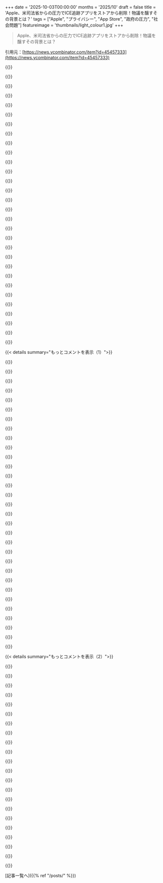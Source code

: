 +++
date = '2025-10-03T00:00:00'
months = '2025/10'
draft = false
title = 'Apple、米司法省からの圧力でICE追跡アプリをストアから削除！物議を醸すその背景とは？'
tags = ["Apple", "プライバシー", "App Store", "政府の圧力", "社会問題"]
featureimage = 'thumbnails/light_colour1.jpg'
+++

> Apple、米司法省からの圧力でICE追跡アプリをストアから削除！物議を醸すその背景とは？

引用元：[https://news.ycombinator.com/item?id=45457333](https://news.ycombinator.com/item?id=45457333)




{{<matomeQuote body="AppleのApp Storeから政治的な理由でアプリが削除されるのは、これが最後じゃないと思うぜ。<br>アプリをたくさん削除すればするほど、囲い込みが消費者のためになるっていうAppleの主張は弱まる一方だろ。" userName="DaiPlusPlus" createdAt="2025/10/03 00:53:06" color="#ff5c5c">}}




{{<matomeQuote body="あのアプリは、法執行機関への違法な妨害を助けるように作られた違法なアプリだったんだ。<br>企業は法律に従うべきだから、削除されても驚くことじゃないだろ。" userName="snvzz" createdAt="2025/10/04 06:11:51" color="">}}




{{<matomeQuote body="A) 誰一人起訴されてないから違法じゃないだろ。法律違反じゃなくて、監視国家の感情が傷ついただけだよ。B) たとえ法律があっても、不当な法律には逆らうのがアメリカ人としての義務さ。政府は国民のためにあるんだからな。アメリカを偉大にするものを組織的に破壊しようとするやつらが多すぎる。これ、前にも決着したと思ったんだけど、再考すべきかもな。" userName="idiotsecant" createdAt="2025/10/04 13:48:28" color="#38d3d3">}}




{{<matomeQuote body="＞”不当な法律には逆らうのがアメリカ人としての義務…”って、大学でそんなこと教えてんの？どこでそんなこと教わったんだよ？<br>それはひどい主張だぜ。何が正義で何が不当かっていう主観性で、暴力的な無秩序が起こるだろ。幸い、そんな義務はない。法的な枠組みの中で自分の信じることのために立ち上がってくれ。この社会は、他と比べればずっと公正なんだからさ。不公正な社会がどんなものか、ちょっと旅して見てみたらどうだ？犯罪をライフスタイルにする前に、せめて選択肢を考えてみろよ。" userName="trimethylpurine" createdAt="2025/10/04 15:34:57" color="#ff5c5c">}}




{{<matomeQuote body="Appleはロシアに残り続けるために、App Storeからたくさんのアプリを削除しただろ。<br>ただのビジネスだよ。" userName="x1unix" createdAt="2025/10/03 01:54:45" color="">}}




{{<matomeQuote body="＞＞”不当な法律には逆らうのがアメリカ人としての義務…”＞これはひどい主張だ。<br>アメリカは不当な税法に逆らった人々によって建国されたんだぜ。もし国民が黙ってイギリスの法律を受け入れてたら、国として存在しなかっただろ。不当な法律に逆らうのはアメリカの建国の精神と完全に一致するんだ。歴史を見ても、自由や公民権を進めた人々の多くは法を破ったんだよ。マハトマ・ガンディーはイギリスの塩税と植民地支配に逆らって逮捕されたし、ネルソン・マンデラはアパルトヘイトに反対して逮捕された。マーティン・ルーサー・キング・Jr.は分離法を破り、許可なくデモ行進して逮捕された。アメリカ独立宣言に署名した人は皆、イギリス王室に対する反逆行為だったんだ。" userName="weavejester" createdAt="2025/10/05 15:56:25" color="#ff5c5c">}}




{{<matomeQuote body="＞”アメリカは不当な税法に逆らった人々によって建国された。”<br>すべてのアメリカ人が自分の税法を作り、自分の連合を結成して好きなようにする義務があるわけじゃないだろ。政府の設立と市民の義務を比較してるけど、それはおかしいってわかるよな？<br>MLKは非暴力の平和主義者で、彼の行進は合法だった。過度に制限的な許可法は合衆国憲法修正第1条に違反するってことを、彼は公民権を行使することで明確にしたんだ。ガンディーは敵対政府に逮捕されたんだから、自国の法律は何も破ってない。マンデラは戦争を戦ったし、革命に参加した。俺たち全員が革命を起こすべきなのか？毎週AR-15を持ったサイコパスが自分の意見に合わない人を撃ちまくるべきか？—明らかに違うだろ。不当な法律に平和的に反対するのは保護された権利だ。でも暴力や無法行為は絶対に義務じゃないし、推奨もできない。平和的な議論が保護された国でそれを推進するのは全く無意味だぜ。もう勝ってるんだ！違いを生み出す平和的な方法があるんだから、刑務所に行くリスクを冒してまで声明を出すために法律を破る必要なんてないだろ？君が挙げた人たちには、その選択肢がなかったんだ。教育を受けた人が、こんな誤解を招く危険な結論に至ったことに、俺は本当にゾッとしてるよ。" userName="trimethylpurine" createdAt="2025/10/05 16:25:24" color="#785bff">}}




{{<matomeQuote body="アプリ削除だけで済むと誰が思うんだ？<br>CSAMがどう撤回されたか覚えてるか？https://www.apple.com/child-safety/pdf/CSAM_Detection_Techni...<br>もし政府が感情分析や思想犯罪の検出、常時オンの音声収集、常時オンの位置情報ログを要求してきたらどうする？<br>俺たちが恐れていたことは、技術的には全部簡単なんだぜ。それを止めているのは、株主に利益を報告しなきゃならない、何兆円企業の一握りの幹部だけだ。" userName="imglorp" createdAt="2025/10/03 14:32:38" color="#ff5733">}}




{{<matomeQuote body="無法で暴力的なゴロツキどもが運営する社会で法律を守るのは、社会構造に貢献するどころか、せいぜい生き残るためのメカニズムに過ぎないぜ。" userName="LexiMax" createdAt="2025/10/04 16:54:09" color="#ff33a1">}}




{{<matomeQuote body="君の言ったこと全部と、（詮索する）エッジAIがこれからの主流になるだろうね。" userName="yubblegum" createdAt="2025/10/03 17:54:11" color="">}}




{{<matomeQuote body="不正な法に従わないのはアリ？MLKやガンジー、マンデラ、ローザ・パークス、サフラジェットみたいに、非暴力不服従は議論より効果的なこと多いよね。不法行為じゃなきゃ早く状況は変わらなかったんじゃない？" userName="weavejester" createdAt="2025/10/05 17:52:20" color="#ff33a1">}}




{{<matomeQuote body="この件でAppleのブランドに大した影響はないよ。「Amusing Ourselves to Death」 https://en.wikipedia.org/wiki/Amusing_Ourselves_to_Death でも言ってるけど、Appleユーザーが欲しいのはFacebook、WhatsApp、ミームやゲームばっか。他は「boooring!」ってさ。俺らは「Idiocracy」 https://en.wikipedia.org/wiki/Idiocracy の世界に生きてるんだ。" userName="diego_moita" createdAt="2025/10/03 12:26:59" color="#ff5c5c">}}




{{<matomeQuote body="政府が無法なら政府じゃない、なんて主張は通用しない。アメリカは無法な国じゃないし、もしそう思うなら視野が狭いか熱狂的すぎるよ。法律を破って暴力的になるなら刑務所行き。大多数の人は喜んで君をそこへ送るだろうね。" userName="trimethylpurine" createdAt="2025/10/05 01:49:28" color="">}}




{{<matomeQuote body="「メキシコの真ん中でタクシーを捕まえてみろ」だって？ポートランドに行ったけど、それカウントされる？君は政治的な敵を刑務所にぶち込む幻想を抱いてるんだろ。生存は悪いことじゃない、むしろ明確にしてくれるんだ。" userName="LexiMax" createdAt="2025/10/05 16:28:11" color="">}}




{{<matomeQuote body="不法行為が許されるかって？大抵は戦争なしで政府は設立できるし、君の意見は血に飢えてる。インドの例は米国の状況と違うよ。市民的不服従は最後の手段。ローザ・パークスもMLKも、不憲法な法律に抵抗したんだ。法を破るのは義務じゃない。" userName="trimethylpurine" createdAt="2025/10/05 21:12:17" color="#ff5c5c">}}




{{<matomeQuote body="企業は政府に、令状なしで国民を大規模に監視するオープンアクセスを許可するのかな？" userName="imglorp" createdAt="2025/10/03 20:54:11" color="#38d3d3">}}




{{<matomeQuote body="最近は再生品を買ってて、今後の電子機器の買い物はよく考えようと思う。この危険な政権に迎合する企業からは買わないようにって、みんなにも消費を控えるよう勧めるよ。AmazonやSNS、Disney、Googleはボイコット中。tim.cook@apple.com にも意見メールした！" userName="codyb" createdAt="2025/10/03 14:14:35" color="">}}




{{<matomeQuote body="そして、こういうことって別に初めてじゃないしね。" userName="sandworm101" createdAt="2025/10/03 00:59:35" color="">}}




{{<matomeQuote body="不正な法律に逆らうのがすぐに暴力につながるって思い込みすぎだよ。アメリカ独立戦争は暴力だったけど、ガンディーとか非暴力の市民的不服従の例はたくさんあるじゃん。道徳的な義務と法的な義務、どっちが大事かって話だけど、暴力は最後の手段ってのは同意だよ。じゃあいつから不服従を始めるべき？" userName="weavejester" createdAt="2025/10/06 15:54:14" color="#ff5c5c">}}




{{<matomeQuote body="大手テック企業がロシアや中国、ヨーロッパの法律に従うのは今に始まったことじゃないよ。ロシアや中国が自由な国じゃないのは知ってるし、ヨーロッパはアメリカより厳しい消費者・データ保護法があるから、企業にとっては自由度が低いってだけだよ。" userName="Cthulhu_" createdAt="2025/10/03 09:40:52" color="">}}




{{<matomeQuote body="法律を無視するとどうなるか知りたいなら、メキシコとかアフリカに行けばいいよ。政治的な対立相手を投獄したがってるって言うのは、外国人嫌いで間違った思い込みだよ。政治的な主張はアメリカでは合法だけど、人や物に危害を加えるのは違法だ。一緒にするなよ。" userName="trimethylpurine" createdAt="2025/10/05 17:20:31" color="">}}




{{<matomeQuote body="中古品を買っても、売った人が新しいモデルを買うから、結局は企業を助けちゃうんじゃないかな。Appleにダメージを与えるには、Androidを買うしかないかもね。でも、それもほんの少しだけだろうけどさ。iPhone 17、iPhone 15 Pro（中古）、Androidで悩んだ時の結論だよ。" userName="pcf" createdAt="2025/10/03 18:56:52" color="">}}




{{<matomeQuote body="企業って言っても、Appleみたいにほとんどの国のGDPより稼いでるような巨大な存在だよ。彼らは技術もデータも莫大なお金も持ってるし、サイバーパンクな未来では政府だけじゃなくて、こんな企業にも気をつけなきゃいけないかもね。政府には意見できるけど、企業にはどうなんだろう？" userName="yubblegum" createdAt="2025/10/04 00:05:16" color="#45d325">}}




{{<matomeQuote body="わかんないけど、Appleは政府からのアプリ削除要求にいつも応じてるよ。去年のWSJの記事にもあるし、Appleのウェブサイトにも載ってる。毎年何十件もこういう削除があるみたいだよ。<br>https://www.wsj.com/tech/apple-removes-whatsapp-threads-from...<br>https://www.apple.com/legal/transparency/app-removal-request..." userName="sandworm101" createdAt="2025/10/03 01:39:51" color="#45d325">}}




{{<matomeQuote body="暴力的な行動を組織してるって言われるのは心外だよ。ICEや軍隊の国内使用こそ暴力的な組織の行動だろ。俺は暴力を支持してるわけじゃなくて、イデオロギーに基づいた制度の腐敗がどうなるかを説明してるだけだよ。俺を脅して議論から逃げたいだけだろ？" userName="LexiMax" createdAt="2025/10/05 17:54:59" color="#785bff">}}




{{<matomeQuote body="うん、まさにそうだよ。Bondiがアプリを削除しろって命令したんだ。彼女が他のアプリも削除するよう要求しないって思う人がいるのはなんでだろうね？" userName="JKCalhoun" createdAt="2025/10/03 00:55:16" color="">}}




{{<matomeQuote body="企業にもっと懸念すべきだって？もうすでにすべきだろ。企業は俺の人生ずっとデータを吸い上げて売ってるんだから。銀行から始まって、今じゃIoTデバイスまで全部だよ。冷蔵庫に広告、テレビは見てるもの記録、スマホはどこにいるか報告、Stasiも夢にも見なかったレベルで個人データが集められてるんだ。企業監視について、一体いつから心配し始めるべきなんだい？<br>https://en.wikipedia.org/wiki/Fair_Credit_Reporting_Act#Hist...<br>https://en.wikipedia.org/wiki/Stasi" userName="nobody9999" createdAt="2025/10/04 14:28:40" color="#ff33a1">}}




{{<matomeQuote body="アメリカが日々ロシアみたいになってるってことじゃん。" userName="tempodox" createdAt="2025/10/03 05:03:50" color="">}}




{{<matomeQuote body="うん、自業自得だね。" userName="Nervhq" createdAt="2025/10/03 08:14:09" color="">}}




{{<matomeQuote body="GoogleはAndroidでAPKのサイドローディングをできなくしようとしてるけど、これこそそうしちゃいけない理由の一つだよね。" userName="mrinterweb" createdAt="2025/10/03 01:03:12" color="">}}




{{< details summary="もっとコメントを表示（1）">}}

{{<matomeQuote body="君に同意だけど、自分が持ってるハードウェアにソフトをインストールするのを”サイドローディング”って呼ぶのやめない？" userName="fearless1ron" createdAt="2025/10/03 01:42:50" color="">}}




{{<matomeQuote body="だから最初からApp StoreじゃなくてWeb向けに開発すべきなんだよ。" userName="mdhb" createdAt="2025/10/03 07:57:24" color="#ff5c5c">}}




{{<matomeQuote body="Googleはそれに異議を唱えてるよ: https://android-developers.googleblog.com/2025/09/lets-talk-..." userName="layer8" createdAt="2025/10/03 01:41:51" color="#45d325">}}




{{<matomeQuote body="それはみんながGoogleがWebをChromeOS Platformに変えるのを手助けするのをやめて初めて機能するんだよ。" userName="pjmlp" createdAt="2025/10/03 09:31:01" color="">}}




{{<matomeQuote body="逆に、今回の件とEU Chat Controlこそ、権力側がこれを確実に起こす理由なんだ。今、FOSSモバイルOSの重要性が今まで以上に高まってるね。" userName="cherryteastain" createdAt="2025/10/03 08:32:15" color="#785bff">}}




{{<matomeQuote body="うん、いっそ皮肉を込めて”バックドアリング”って呼ぶべきだよ。冗談はさておき、慣用句の現状を変えるために人に媚びへつらうのがうまくいったことなんてあったっけ？" userName="VladVladikoff" createdAt="2025/10/03 01:50:47" color="">}}




{{<matomeQuote body="若い人たちには「IE 6」の顛末を思い出させるべきだね。みんな「Chrome」だけがあるフリをして「Electron」みたいなクソアプリばっか作ってるし。<br>「Firefox」は3%でかろうじて生き残ってる状況で、「Safari」が最後の砦って感じ。<br>「Servo」や「Ladybird」が今後重要になるかはまだ分からないね。<br>「Google」の「Web」支配計画しか気にしない人にとっては、本当にくだらない状況だよ。" userName="pjmlp" createdAt="2025/10/03 11:28:31" color="#ff33a1">}}




{{<matomeQuote body="それは全くのデマだよ。<br>彼らは開発者登録を義務付けているだけだ。<br>開発者キーが登録されていれば「Sideloading」はまだ可能だよ。" userName="archon810" createdAt="2025/10/03 19:28:23" color="">}}




{{<matomeQuote body="まあ、「ソフトウェアのインストール」を「Sideloading」に変えることで、どうにかごまかせたってことだな。" userName="fearless1ron" createdAt="2025/10/03 01:53:17" color="">}}




{{<matomeQuote body="「Chatcontrol」が起きるのをまだ待ってるよ。<br>俺は甘いのかもしれないけど、そんなことにはならないって信じてるね。" userName="illiac786" createdAt="2025/10/03 20:44:51" color="">}}




{{<matomeQuote body="「開発者キーが登録されていればSideloadingはまだ可能」って言うけど、実際にはほとんど許可されていないのと同じだ。<br>「Google」が登録を管理することで門番になるんだよ。<br>「Trust us」（俺たちを信じろ）ってか？" userName="worik" createdAt="2025/10/03 20:07:42" color="#45d325">}}




{{<matomeQuote body="「EU」市民として、「EU」が間違ったことをする能力を疑ったことは一度もないね。<br>現「欧州委員会」委員長は「Zensursula」（検閲ウルスラ）だし。<br>前委員長の「Juncker」は「Luxembourg」を「Taxhaven」にした張本人だ。<br>今でも「ヨーロッパ」で「Amazon」から買うと、「Amazon Luxembourg」からの領収書が届くんだからな。" userName="netsharc" createdAt="2025/10/04 11:30:30" color="">}}




{{<matomeQuote body="それは助けられないな。<br>重要なのは https://whatwg.org/ であって、 https://developer.chrome.com/blog や https://www.electronjs.org/ じゃないんだよ。" userName="pjmlp" createdAt="2025/10/03 12:17:08" color="">}}




{{<matomeQuote body="明確に言うと、彼らは認証された「Android」デバイスで、検証済みの開発者によって署名されたアプリを要求しているんだ。<br>「Sideload」はまだ可能だけど、その「Sideload」されたアプリにも検証は必要になるよ。" userName="papercrane" createdAt="2025/10/03 01:50:44" color="">}}




{{<matomeQuote body="未検証の開発者でも「adb」を使えば、好きなものをインストールできるよ（リンクによるとね）。<br>「開発者検証はAndroid Studioの使用にどう影響しますか？<br>…<br>『adb』を使って実行されるデプロイは影響を受けないため、「Android Studio」は影響を受けません。<br>エミュレータと物理デバイスの両方にデプロイして、これまで通りアプリの開発、デバッグ、テストを続けられます。」" userName="instagib" createdAt="2025/10/03 12:50:06" color="#ff5733">}}




{{<matomeQuote body="EUはいないよりいた方が断然いいと思うよ。EUがなかったらトランプの関税戦争で各国は個別に潰されてたはずだし… この取引は良くないけど、最悪の事態は避けられたんだ。でも、どうやって強制するつもりなんだろう？TelegramやSignalをEUのアプリストアから追い出すのか？EUで別のアプリを提供するわけでもないだろうし。" userName="illiac786" createdAt="2025/10/04 11:42:27" color="">}}




{{<matomeQuote body="もしEUの話をしてるなら、Googleみたいな大手プロバイダーがサードパーティアプリのインストールを許可しないのは、EUのDigital Markets Actだと違法だよ。" userName="permo-w" createdAt="2025/10/03 18:42:17" color="#38d3d3">}}




{{<matomeQuote body="もちろん条件はあるけど、「サイドローディングが許可されない」って言うのは間違いだよ。" userName="archon810" createdAt="2025/10/03 20:42:06" color="">}}




{{<matomeQuote body="見てみて！ `https://android-developers.googleblog.com/2025/09/lets-talk-...`" userName="ChrisArchitect" createdAt="2025/10/03 02:47:12" color="">}}




{{<matomeQuote body="「liberty-loading」って呼べるかもね。どこからでも自由にソフトウェアをロード／インストールできるってことさ。" userName="ndkap" createdAt="2025/10/03 11:22:17" color="">}}




{{<matomeQuote body="俺が言いたいのは、たとえ固定観念だとしてもこれは正当なポイントなんだよ。Webが「Chromeだけで動く」ように質の悪いものになっていくこと自体が問題さ。Chromeは広告会社の管理下にあって、良い消費者向け製品を提供することよりも、広告を売るのが目的だからね。" userName="zenethian" createdAt="2025/10/03 14:21:46" color="#785bff">}}




{{<matomeQuote body="今のWebブラウザじゃ満たされない機能って何が必要なの？Safariはよく批判されるけど、俺は自分のアプリでMobile Safariを専門に使ってるけど、ちゃんと動くよ。Appleは「ネイティブ」なアプローチを好む傾向があるみたいだけどね。" userName="endemic" createdAt="2025/10/03 14:23:48" color="">}}




{{<matomeQuote body="「sideloading」って言葉は、本来の方法（App Store）以外からアプリをインストールするって意味で、全然OKだと思うよ。英語ネイティブじゃないから細かいニュアンスは分からないけど、個人的には変な意味に聞こえないね。" userName="kood" createdAt="2025/10/05 12:48:00" color="">}}




{{<matomeQuote body="マジか…こういうことあると、他のモバイルOSに乗り換えたくなるんだよな。Pine64とか、MobianやPostmarketOSをAndroidに乗せるのもいいけどさ。Boost Mobileみたいな格安スマホに広告が多すぎるのも嫌だったんだよ。" userName="ge96" createdAt="2025/10/03 14:25:15" color="">}}




{{<matomeQuote body="この言葉、25年以上前からあって、ちょっと表現が変わったくらいだよ。詳しくはこちら: https://en.wikipedia.org/wiki/Sideloading" userName="esseph" createdAt="2025/10/03 16:13:38" color="">}}




{{<matomeQuote body="2011年にAppleは飲酒運転の検問所情報を出すアプリを削除したんだって。今もそれがAppleのポリシーらしいよ。Grokによると、当時民主党の上院議員4人がAppleとかに削除するよう圧力をかけたんだ。だから、政府が警察から逃れるアプリの削除を強制した前例はあるってこと。" userName="mariodiana" createdAt="2025/10/03 01:30:20" color="#ff5c5c">}}




{{<matomeQuote body="警察を避けるアプリは消されてないよ。Google マップだって警察の場所を表示するし。追加されたApp Storeのルールは「法執行機関が公開した検問所だけ表示して、飲酒運転とか煽るな」ってこと。それが良かったかは別として、今回のICEアプリの件とは同じガイドラインじゃカバーできないでしょ。" userName="magicalist" createdAt="2025/10/03 02:05:59" color="#785bff">}}




{{<matomeQuote body="飲酒運転の検問所マップをリアルタイムで公開する目的って、飲酒運転を避ける以外に何があるんだろう？それができるべきかどうかじゃなく、純粋に知りたいだけなんだけど。" userName="koolba" createdAt="2025/10/03 14:12:19" color="">}}




{{<matomeQuote body="Wazeはスピード違反の取り締まりを報告できるのに、なんで許されてるの？多分、直接「スピード違反取り締まり」って言ってないからじゃない？「警察活動」みたいな感じで。ICEBlockも「警察活動」アプリって名前に変えて、「その他」ってカテゴリでICEの活動だってわかるようにすればいいかもね。" userName="unethical_ban" createdAt="2025/10/03 09:40:18" color="">}}




{{<matomeQuote body="「今もAppleのポリシー」って、具体的に何？「Grokによると」って、事実を歪める人間に操られてるLLMを使うのはなんで？「前例がある」って言うけど、Appleが当時聞かなかったら？今回聞かなかったらどうなる？本当にこの2つの状況が同じだって思ってるの？" userName="intermerda" createdAt="2025/10/03 10:20:58" color="#38d3d3">}}

{{</details>}}




{{< details summary="もっとコメントを表示（2）">}}

{{<matomeQuote body="「両者が同じじゃない？」って、なんでそう思うの？どっちのケースでも、アメリカ政府の役人が法的措置をちらつかせながら企業に圧力をかけて、警察がスムーズに動けるようにしたじゃん。だから、政府の行き過ぎた行動にはいつも反発しなきゃダメなんだよ。「滑りやすい坂道」は屁理屈かもしれないけど、政府がどんどん踏み込んでいくと、だいたいそうなるもんだろ。" userName="tpmoney" createdAt="2025/10/03 13:17:36" color="#45d325">}}




{{<matomeQuote body="WazeがOKなのは、警察の居場所を共有する権利がアメリカ合衆国憲法修正第1条で守られてるからだよ。" userName="ThrowawayTestr" createdAt="2025/10/03 14:18:53" color="#38d3d3">}}




{{<matomeQuote body="上院議員が司法省のトップじゃないし、要求は脅迫じゃない。それに、「単一行政」の下で報復をちらつかせて要求したわけでもないよ。彼らが何かをするには、政府全体の50%の定足数で法律を作る必要があるんだ。" userName="Tadpole9181" createdAt="2025/10/03 13:56:03" color="">}}




{{<matomeQuote body="確かに、上院議員は法律を作る権限があるけど、行政とは違うんだよ。正直言って、政府関係者が何か「要求」するときは、いつも報復の脅しがつきものだよね。Jimmy Kimmelの件を見てごらんよ。" userName="tpmoney" createdAt="2025/10/03 16:12:00" color="">}}




{{<matomeQuote body="ICEBlockには大賛成だけど、これはちょっとどうかな。Doxxingは第一修正条項で保護されるんだっけ？" userName="atemerev" createdAt="2025/10/03 14:27:37" color="#785bff">}}




{{<matomeQuote body="検問を避ける理由はいくつか考えられるよ。例えば、旅行が遅れるのが嫌とか、警察の検問自体に反対とか、自分や知り合いが警察と嫌な経験をしたとか。あと、家族と車を共有してて誰かが中で大麻を吸ったせいで匂いが残ってるとか、免許／登録／保険が期限切れとか、不法移民だったり、逮捕状が出てたりする場合もあるよね。" userName="Zak" createdAt="2025/10/03 18:49:53" color="#785bff">}}




{{<matomeQuote body="最後の3つは実際に犯罪だよね。DUIs（飲酒運転）じゃないけど、検問を避ける正当な理由としては挙げられないよ。「他の犯罪で罰せられたくないから警官との接触を避けたい」なんて、良い議論じゃないでしょ。" userName="scottLobster" createdAt="2025/10/03 18:57:23" color="#ff33a1">}}




{{<matomeQuote body="情報源は？Grokの引用ですら、Appleがアプリを削除したとは主張してないじゃん、ただ上院議員が要求しただけって。僕が見つけた情報源の一つには、「AppleとGoogleは屈しなかった」って書いてあるし（https://reason.com/2011/05/23/no-app-for-that/）。こんな状況が不可能だとは思わないけど、事実を捏造するのはやめようよ。" userName="SkiFire13" createdAt="2025/10/03 11:00:15" color="#785bff">}}




{{<matomeQuote body="Grok以外に情報源はないの？あんな幻覚見たり、党派的で人種差別的、陰謀論的なヒステリーに陥りがちなやつじゃなくてさ。" userName="bjacobel" createdAt="2025/10/03 12:47:14" color="#ff5733">}}




{{<matomeQuote body="Wazeが許されてるのは、速度取締りの目的が車の速度を落とすことで、Wazeの通知はそれを達成するからだよ。Wazeも、少なくとも僕の国では、ロックダウン中にCOVID検問の情報は削除してたから、全ての報告を許可してるわけじゃないんだ。" userName="closewith" createdAt="2025/10/03 09:42:20" color="#785bff">}}




{{<matomeQuote body="Wazeの件も間違ってたよ。公開されてて、文字通り路上から見える情報を共有するのを防ぐなんて、第一修正条項の最も明確な違反だろ。最高裁—今の最高裁だけじゃなく—が、政府に憲法をこんな抜け道で迂回させるのを許しすぎてることには本当にうんざりしてる。特に税金と支出の権限を使ってね。もし政府が法律でXをパスできないなら、他のどんな手段を使ってもXを達成することを許すべきじゃない。" userName="Spivak" createdAt="2025/10/03 01:37:13" color="#ff33a1">}}




{{<matomeQuote body="「どちらのケースでも、米国政府の役人が圧力をかけ、法執行機関が抵抗なく行動できるように民間企業に強制するために法的措置を示唆した」って言うのは、ナイフを前後に動かすからって料理と人を刺すのを比べるようなもんだよ。冗談でしょ。" userName="intermerda" createdAt="2025/10/03 18:09:28" color="">}}




{{<matomeQuote body="正直に言うと、政府関係者が何かを“要請”するのは、常に報復の脅しがあるからだよ。もし正直になるなら、“どの政府”じゃなくて“この政府”って言うべきだね。" userName="intermerda" createdAt="2025/10/03 18:11:49" color="">}}




{{<matomeQuote body="ADHDで処方薬を服用してるんだけど、適切な量なら運転は安全。でも、ADHDやチック障害だと、飲酒してなくてもフィールドテストで落ちる可能性が高いんだ。警官に嘘をつくのも嫌だし、DUIチェックポイントのせいで採血や裁判で無駄な時間と金を使いたくない。だから、チェックポイントの位置を知るのは正当な理由なんだよ。飲酒運転を容認してるわけじゃないよ。" userName="jkaplowitz" createdAt="2025/10/03 18:52:46" color="#ff5c5c">}}




{{<matomeQuote body="ここでは合衆国憲法修正第1条は関係ないよ。Appleは政府じゃないから、それに従う義務はないんだ。" userName="zenethian" createdAt="2025/10/03 14:24:55" color="">}}




{{<matomeQuote body="100%シラフでもDUIで起訴されるし、有罪になることだってあるんだ。どっちにしろ人生はめちゃくちゃになっちゃうよ。" userName="heavyset_go" createdAt="2025/10/04 07:13:24" color="">}}




{{<matomeQuote body="現職の米上院議員が個人的に電話してきて、“HNへの投稿をやめてくれ”とか、“オープンソースの暗号化ツールへの貢献をやめてくれ”と“要請”してきたら、誰が大統領だろうと脅威に感じると思うな。" userName="tpmoney" createdAt="2025/10/03 19:03:49" color="#ff5c5c">}}




{{<matomeQuote body="Appleユーザーならサイドロードすればいいじゃん！まさか偉大なAppleが、お前らをウォールドガーデンに閉じ込めるわけないよね？" userName="Nervhq" createdAt="2025/10/03 08:14:55" color="">}}




{{<matomeQuote body="料理で肉を切るナイフと、人を刺すナイフの意図は違うよね。じゃあ、議員の要請の意図は違うって言いたいわけ？" userName="tpmoney" createdAt="2025/10/03 19:15:13" color="">}}




{{<matomeQuote body="DUI回避の手助け以外に、DUIチェックポイントのライブマップを公開する目的って何？って言うけど、チャーチルが“平均的な有権者”について言ったのは、自分たちが嫌いな特定の法律には警察の厳罰に文句を言う一方で、DUIのような軽犯罪を取り締まるための検問に協力したくない人を軽犯罪幇助と呼ぶような人たちのことだよね。" userName="potato3732842" createdAt="2025/10/03 16:26:01" color="#ff33a1">}}




{{<matomeQuote body="僕の国にはDUIチェックポイントはないけど、検問だから移動が遅れるんじゃないかな。だから、待つ時間を避けるために別ルートを選ぶのは desirable かもね。でも、それがアプリの理由だとは強くは思わないけどね。" userName="ishouldbework" createdAt="2025/10/03 14:20:53" color="">}}

{{</details>}}



[記事一覧へ]({{% ref "/posts/" %}})
